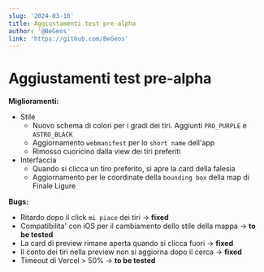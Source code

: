 ```yaml
---
slug: '2024-03-10'
title: Aggiustamenti test pre-alpha
author: '@BeGeos'
link: 'https://github.com/BeGeos'
---
```


# Aggiustamenti test pre-alpha

**Miglioramenti:**

- Stile
  - Nuovo schema di colori per i gradi dei tiri. Aggiunti `PRO_PURPLE` e `ASTRO_BLACK`
  - Aggiornamento `webmanifest` per lo `short name` dell'app
  - Rimosso cuoricino dalla view dei tiri preferiti
- Interfaccia
  - Quando si clicca un tiro preferito, si apre la card della falesia
  - Aggiornamento per le coordinate della `bounding box` della map di Finale Ligure

**Bugs:**

- Ritardo dopo il click `mi piace` dei tiri -> **fixed**
- Compatibilita' con iOS per il cambiamento dello stile della mappa -> **to be tested**
- La card di preview rimane aperta quando si clicca fuori -> **fixed**
- Il conto dei tiri nella preview non si aggiorna dopo il cerca -> **fixed**
- Timeout di Vercel > 50% -> **to be tested**
